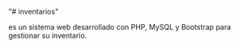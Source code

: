 "# inventarios" 

es un sistema web desarrollado con PHP, MySQL y Bootstrap para gestionar  su inventario.

